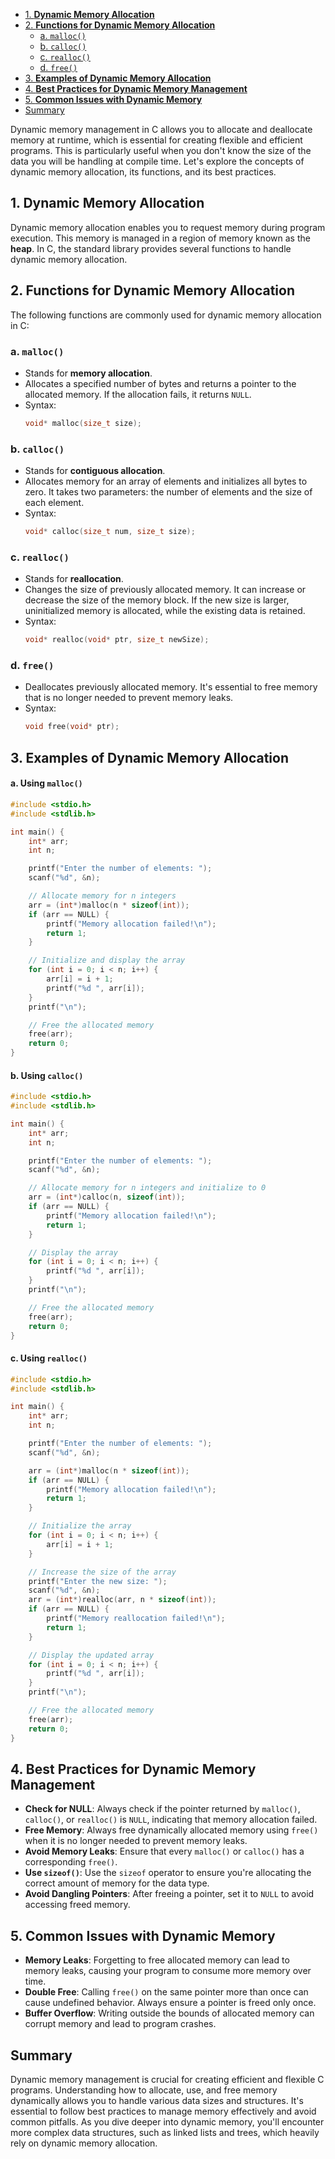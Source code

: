 - [1. **Dynamic Memory Allocation**](#1-dynamic-memory-allocation)
- [2. **Functions for Dynamic Memory Allocation**](#2-functions-for-dynamic-memory-allocation)
  - [a. `malloc()`](#a-malloc)
  - [b. `calloc()`](#b-calloc)
  - [c. `realloc()`](#c-realloc)
  - [d. `free()`](#d-free)
- [3. **Examples of Dynamic Memory Allocation**](#3-examples-of-dynamic-memory-allocation)
- [4. **Best Practices for Dynamic Memory Management**](#4-best-practices-for-dynamic-memory-management)
- [5. **Common Issues with Dynamic Memory**](#5-common-issues-with-dynamic-memory)
- [Summary](#summary)

Dynamic memory management in C allows you to allocate and deallocate memory at runtime, which is essential for creating flexible and efficient programs. This is particularly useful when you don't know the size of the data you will be handling at compile time. Let's explore the concepts of dynamic memory allocation, its functions, and its best practices.

## 1. **Dynamic Memory Allocation**
Dynamic memory allocation enables you to request memory during program execution. This memory is managed in a region of memory known as the **heap**. In C, the standard library provides several functions to handle dynamic memory allocation.

## 2. **Functions for Dynamic Memory Allocation**
The following functions are commonly used for dynamic memory allocation in C:

### a. `malloc()`
- Stands for **memory allocation**.
- Allocates a specified number of bytes and returns a pointer to the allocated memory. If the allocation fails, it returns `NULL`.
- Syntax:
  ```c
  void* malloc(size_t size);
  ```

### b. `calloc()`
- Stands for **contiguous allocation**.
- Allocates memory for an array of elements and initializes all bytes to zero. It takes two parameters: the number of elements and the size of each element.
- Syntax:
  ```c
  void* calloc(size_t num, size_t size);
  ```

### c. `realloc()`
- Stands for **reallocation**.
- Changes the size of previously allocated memory. It can increase or decrease the size of the memory block. If the new size is larger, uninitialized memory is allocated, while the existing data is retained.
- Syntax:
  ```c
  void* realloc(void* ptr, size_t newSize);
  ```

### d. `free()`
- Deallocates previously allocated memory. It's essential to free memory that is no longer needed to prevent memory leaks.
- Syntax:
  ```c
  void free(void* ptr);
  ```

## 3. **Examples of Dynamic Memory Allocation**

#### a. Using `malloc()`
```c
#include <stdio.h>
#include <stdlib.h>

int main() {
    int* arr;
    int n;

    printf("Enter the number of elements: ");
    scanf("%d", &n);

    // Allocate memory for n integers
    arr = (int*)malloc(n * sizeof(int));
    if (arr == NULL) {
        printf("Memory allocation failed!\n");
        return 1;
    }

    // Initialize and display the array
    for (int i = 0; i < n; i++) {
        arr[i] = i + 1;
        printf("%d ", arr[i]);
    }
    printf("\n");

    // Free the allocated memory
    free(arr);
    return 0;
}
```

#### b. Using `calloc()`
```c
#include <stdio.h>
#include <stdlib.h>

int main() {
    int* arr;
    int n;

    printf("Enter the number of elements: ");
    scanf("%d", &n);

    // Allocate memory for n integers and initialize to 0
    arr = (int*)calloc(n, sizeof(int));
    if (arr == NULL) {
        printf("Memory allocation failed!\n");
        return 1;
    }

    // Display the array
    for (int i = 0; i < n; i++) {
        printf("%d ", arr[i]);
    }
    printf("\n");

    // Free the allocated memory
    free(arr);
    return 0;
}
```

#### c. Using `realloc()`
```c
#include <stdio.h>
#include <stdlib.h>

int main() {
    int* arr;
    int n;

    printf("Enter the number of elements: ");
    scanf("%d", &n);

    arr = (int*)malloc(n * sizeof(int));
    if (arr == NULL) {
        printf("Memory allocation failed!\n");
        return 1;
    }

    // Initialize the array
    for (int i = 0; i < n; i++) {
        arr[i] = i + 1;
    }

    // Increase the size of the array
    printf("Enter the new size: ");
    scanf("%d", &n);
    arr = (int*)realloc(arr, n * sizeof(int));
    if (arr == NULL) {
        printf("Memory reallocation failed!\n");
        return 1;
    }

    // Display the updated array
    for (int i = 0; i < n; i++) {
        printf("%d ", arr[i]);
    }
    printf("\n");

    // Free the allocated memory
    free(arr);
    return 0;
}
```

## 4. **Best Practices for Dynamic Memory Management**
- **Check for NULL**: Always check if the pointer returned by `malloc()`, `calloc()`, or `realloc()` is `NULL`, indicating that memory allocation failed.
- **Free Memory**: Always free dynamically allocated memory using `free()` when it is no longer needed to prevent memory leaks.
- **Avoid Memory Leaks**: Ensure that every `malloc()` or `calloc()` has a corresponding `free()`.
- **Use `sizeof()`**: Use the `sizeof` operator to ensure you're allocating the correct amount of memory for the data type.
- **Avoid Dangling Pointers**: After freeing a pointer, set it to `NULL` to avoid accessing freed memory.

## 5. **Common Issues with Dynamic Memory**
- **Memory Leaks**: Forgetting to free allocated memory can lead to memory leaks, causing your program to consume more memory over time.
- **Double Free**: Calling `free()` on the same pointer more than once can cause undefined behavior. Always ensure a pointer is freed only once.
- **Buffer Overflow**: Writing outside the bounds of allocated memory can corrupt memory and lead to program crashes.

## Summary
Dynamic memory management is crucial for creating efficient and flexible C programs. Understanding how to allocate, use, and free memory dynamically allows you to handle various data sizes and structures. It's essential to follow best practices to manage memory effectively and avoid common pitfalls. As you dive deeper into dynamic memory, you'll encounter more complex data structures, such as linked lists and trees, which heavily rely on dynamic memory allocation.
